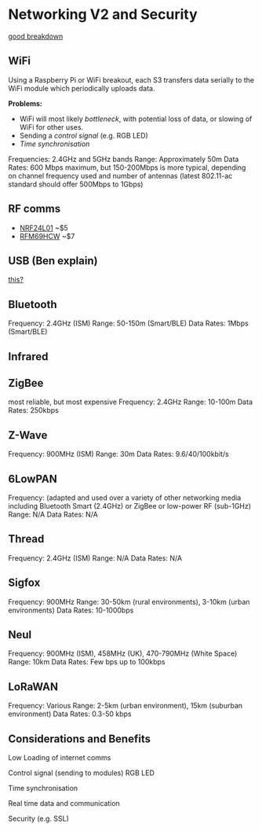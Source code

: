 # Networking V2 and Security
[good breakdown](https://www.rs-online.com/designspark/eleven-internet-of-things-iot-protocols-you-need-to-know-about)
## WiFi
Using a Raspberry Pi or WiFi breakout, each S3 transfers data serially to the WiFi module which periodically uploads data.

__Problems:__
- WiFi will most likely _bottleneck_, with potential loss of data, or slowing of WiFi for other uses.
- Sending a _control signal_ (e.g. RGB LED)
- _Time synchronisation_

Frequencies: 2.4GHz and 5GHz bands
Range: Approximately 50m
Data Rates: 600 Mbps maximum, but 150-200Mbps is more typical, depending on channel frequency used and number of antennas (latest 802.11-ac standard should offer 500Mbps to 1Gbps)

## RF comms
- [NRF24L01](https://www.sparkfun.com/datasheets/Components/SMD/nRF24L01Pluss_Preliminary_Product_Specification_v1_0.pdf) ~$5
- [RFM69HCW](https://learn.sparkfun.com/tutorials/rfm69hcw-hookup-guide) ~$7
## USB (Ben explain)
[this?](http://www.usb-over-network.com/usb-over-network.html)

## Bluetooth
Frequency: 2.4GHz (ISM)
Range: 50-150m (Smart/BLE)
Data Rates: 1Mbps (Smart/BLE)
## Infrared

## ZigBee
most reliable, but most expensive
Frequency: 2.4GHz
Range: 10-100m
Data Rates: 250kbps

## Z-Wave
Frequency: 900MHz (ISM)
Range: 30m
Data Rates: 9.6/40/100kbit/s

## 6LowPAN
Frequency: (adapted and used over a variety of other networking media including Bluetooth Smart (2.4GHz) or ZigBee or low-power RF (sub-1GHz)
Range: N/A
Data Rates: N/A

## Thread
Frequency: 2.4GHz (ISM)
Range: N/A
Data Rates: N/A

## Sigfox
Frequency: 900MHz
Range: 30-50km (rural environments), 3-10km (urban environments)
Data Rates: 10-1000bps


## Neul
Frequency: 900MHz (ISM), 458MHz (UK), 470-790MHz (White Space)
Range: 10km
Data Rates: Few bps up to 100kbps

## LoRaWAN

Frequency: Various
Range: 2-5km (urban environment), 15km (suburban environment)
Data Rates: 0.3-50 kbps
## Considerations and Benefits
Low Loading of internet comms

Control signal (sending to modules) RGB LED

Time synchronisation

Real time data and communication

Security (e.g. SSL)
